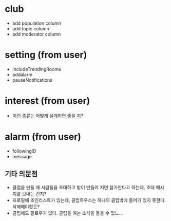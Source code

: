 # club

- add population column
- add topic column
- add moderator column

# setting (from user)

- includeTrendingRooms
- addalarm
- pauseNotifications

# interest (from user)

- 이런 종류는 어떻게 설계하면 좋을 지?

# alarm (from user)

- followingID
- message

## 기타 의문점

- 클럽을 만들 때 사람들을 초대하고 방이 만들어 지면 참가한다고 하는데, 초대 메시지를 보내는 건지?
- 프로필에 조인리스트가 있는데, 클럽하우스는 하나의 클럽밖에 들어가 있지 못한다. 삭제해야할듯?
- 클럽에도 팔로우가 있다. 클럽을 여는 소식을 들을 수 있느...
